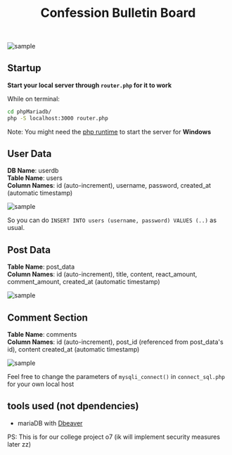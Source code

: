 <h1 align="center">Confession Bulletin  Board</h1> <br>

![sample](https://i.imgur.com/SLLoTQm.png)

## Startup

**Start your local server through `router.php` for it to work**

While on terminal: 
```bash
cd phpMariadb/
php -S localhost:3000 router.php
```

Note: You might need the [php runtime](https://windows.php.net/download/) to start the server for **Windows**

## User Data

**DB Name**: userdb <br>
**Table Name**: users <br>
**Column Names**: id (auto-increment), username, password, created_at (automatic timestamp)

![sample](https://i.imgur.com/ptEbhqr.png)

So you can do `INSERT INTO users (username, password) VALUES (..)` as usual. 

## Post Data

**Table Name**: post_data <br>
**Column Names**: id (auto-increment), title, content, react_amount, comment_amount, created_at (automatic timestamp)

![sample](https://i.imgur.com/XStXKkX.png)

## Comment Section

**Table Name**: comments <br>
**Column Names**: id (auto-increment), post_id (referenced from post_data's id), content created_at (automatic timestamp)

![sample](https://i.imgur.com/UaWsNpx.png)

Feel free to change the parameters of `mysqli_connect()` in `connect_sql.php` for your own local host

## tools used (not dpendencies)
- mariaDB with [Dbeaver](https://dbeaver.io/)

PS: This is for our college project o7 (ik will implement security measures later zz)
